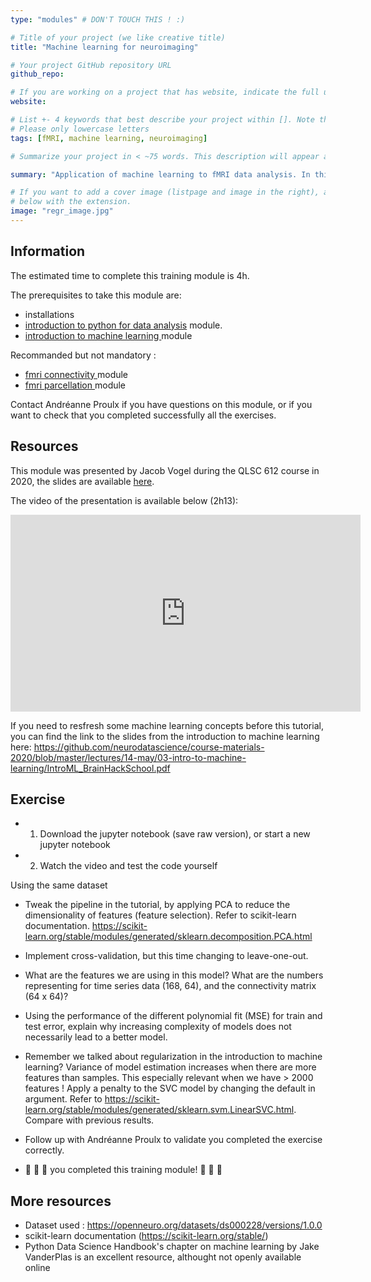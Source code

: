 ```yaml
---
type: "modules" # DON'T TOUCH THIS ! :)

# Title of your project (we like creative title)
title: "Machine learning for neuroimaging"

# Your project GitHub repository URL
github_repo:

# If you are working on a project that has website, indicate the full url including "https://" below or leave it empty.
website:

# List +- 4 keywords that best describe your project within []. Note that the project summary also involves a number of key words. Those are listed on top of the [github repository](https://github.com/PSY6983-2021/project_template), click `manage topics`.
# Please only lowercase letters
tags: [fMRI, machine learning, neuroimaging]

# Summarize your project in < ~75 words. This description will appear at the top of your page and on the list page with other projects..

summary: "Application of machine learning to fMRI data analysis. In this module, we will go over extracting features (X) and target (y), fitting the model to the data with cross-validation and tweaking our models."

# If you want to add a cover image (listpage and image in the right), add it to your directory and indicate the name
# below with the extension.
image: "regr_image.jpg"
---
```

<!-- This is an html comment and this won't appear in the rendered page. You are now editing the "content" area, the core of your description. Everything that you can do in markdown is allowed below. We added a couple of comments to guide your through documenting your progress. -->

## Information

The estimated time to complete this training module is 4h.

The prerequisites to take this module are:
 * installations
 * [introduction to python for data analysis](https://psy6983.brainhackmtl.org/modules/python_data_analysis/) module.
 * [introduction to machine learning ](https://psy6983.brainhackmtl.org/modules/machine_learning_basics/) module

Recommanded but not mandatory : 
 * [fmri connectivity ](https://psy6983.brainhackmtl.org/modules/fmri_connectivity/) module
 * [fmri parcellation ](https://psy6983.brainhackmtl.org/modules/fmri_parcellation/) module

Contact Andréanne Proulx if you have questions on this module, or if you want to check that you completed successfully all the exercises.


## Resources
This module was presented by Jacob Vogel during the QLSC 612 course in 2020, the slides are available [here](https://github.com/neurodatascience/course-materials-2020/blob/master/lectures/14-may/03-intro-to-machine-learning/ML_Regression_Tutorial.ipynb).

The video of the presentation is available below (2h13):
<iframe width="560" height="315" src="https://www.youtube.com/embed/2wj9OJjEDy0" title="YouTube video player" frameborder="0" allow="accelerometer; autoplay; clipboard-write; encrypted-media; gyroscope; picture-in-picture" allowfullscreen></iframe>

If you need to resfresh some machine learning concepts before this tutorial, you can find the link to the slides from the introduction to machine learning here: https://github.com/neurodatascience/course-materials-2020/blob/master/lectures/14-may/03-intro-to-machine-learning/IntroML_BrainHackSchool.pdf


## Exercise

 * 1. Download the jupyter notebook (save raw version), or start a new jupyter notebook 
 * 2. Watch the video and test the code yourself

Using the same dataset 
 * Tweak the pipeline in the tutorial, by applying PCA to reduce the dimensionality of features (feature selection). Refer to scikit-learn documentation. https://scikit-learn.org/stable/modules/generated/sklearn.decomposition.PCA.html
 * Implement cross-validation, but this time changing to leave-one-out.
 * What are the features we are using in this model? What are the numbers representing for time series data (168, 64), and the connectivity matrix (64 x 64)?
 * Using the performance of the different polynomial fit (MSE) for train and test error, explain why increasing complexity of models does not necessarily lead to a better model. 
 * Remember we talked about regularization in the introduction to machine learning? Variance of model estimation increases when there are more features than samples. This  especially relevant when we have > 2000 features ! Apply a penalty to the SVC model by changing the default in argument. Refer to https://scikit-learn.org/stable/modules/generated/sklearn.svm.LinearSVC.html. Compare with previous results.
 
 * Follow up with Andréanne Proulx to validate you completed the exercise correctly.
 * :tada: :tada: :tada: you completed this training module! :tada: :tada: :tada:

## More resources

- Dataset used : https://openneuro.org/datasets/ds000228/versions/1.0.0
- scikit-learn documentation (https://scikit-learn.org/stable/)
- Python Data Science Handbook's chapter on machine learning by Jake VanderPlas is an excellent resource, althought not openly available online

